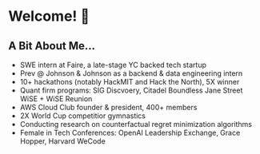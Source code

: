 # Welcome! 🥰

## A Bit About Me...
- SWE intern at Faire, a late-stage YC backed tech startup
- Prev @ Johnson & Johnson as a backend & data engineering intern
- 10+ hackathons (notably HackMIT and Hack the North), 5X winner
- Quant firm programs: SIG Discvoery, Citadel Boundless Jane Street WiSE + WiSE Reunion
- AWS Cloud Club founder & president, 400+ members
- 2X World Cup competitior gymnastics
- Conducting research on counterfactual regret minimization algorithms
- Female in Tech Conferences: OpenAI Leadership Exchange, Grace Hopper, Harvard WeCode
